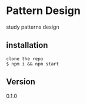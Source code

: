 # Pattern Design
  study patterns design

## installation
    clone the repo
    $ npm i && npm start
    
## Version
  0.1.0

